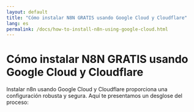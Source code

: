 ```yaml
---
layout: default
title: "Cómo instalar N8N GRATIS usando Google Cloud y Cloudflare"
lang: es
permalink: /docs/how-to-install-n8n-using-google-cloud.html
---
```


# Cómo instalar N8N GRATIS usando Google Cloud y Cloudflare

Instalar n8n usando Google Cloud y Cloudflare proporciona una configuración robusta y segura. Aquí te presentamos un desglose del proceso: